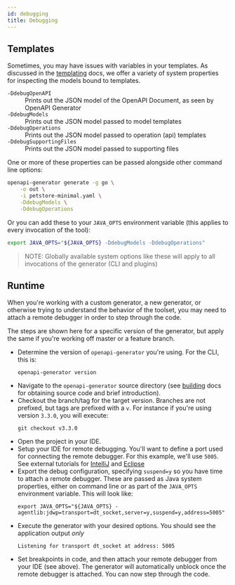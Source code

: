 ```yaml
---
id: debugging
title: Debugging
---
```


## Templates

Sometimes, you may have issues with variables in your templates. As discussed in the [templating](./templating.md) docs, we offer a variety of system properties for inspecting the models bound to templates.

<dl>
<dt><code>-DdebugOpenAPI</code></dt>
<dd>Prints out the JSON model of the OpenAPI Document, as seen by OpenAPI Generator</dd>
<dt><code>-DdebugModels</code></dt>
<dd>Prints out the JSON model passed to model templates</dd>
<dt><code>-DdebugOperations</code></dt>
<dd>Prints out the JSON model passed to operation (api) templates</dd>
<dt><code>-DdebugSupportingFiles</code></dt>
<dd>Prints out the JSON model passed to supporting files</dd>
</dl>

One or more of these properties can be passed alongside other command line options:

```bash
openapi-generator generate -g go \
    -o out \
    -i petstore-minimal.yaml \
    -DdebugModels \
    -DdebugOperations
```

Or you can add these to your `JAVA_OPTS` environment variable (this applies to every invocation of the tool):

```bash
export JAVA_OPTS="${JAVA_OPTS} -DdebugModels -DdebugOperations"
```

> NOTE: Globally available system options like these will apply to all invocations of the generator (CLI and plugins)

## Runtime

When you're working with a custom generator, a new generator, or otherwise trying to understand the behavior of the toolset, you may need to attach a remote debugger in order to step through the code.

The steps are shown here for a specific version of the generator, but apply the same if you're working off master or a feature branch.

* Determine the version of `openapi-generator` you're using. For the CLI, this is:  
  ```
  openapi-generator version
  ```
* Navigate to the `openapi-generator` source directory (see [building](./building.md) docs for obtaining source code and brief introduction).
* Checkout the branch/tag for the target version. Branches are not prefixed, but tags are prefixed with a `v`. For instance if you're using version `3.3.0`, you will execute:
  ```
  git checkout v3.3.0
  ```
* Open the project in your IDE.
* Setup your IDE for remote debugging. You'll want to define a port used for connecting the remote debugger. For this example, we'll use `5005`. See external tutorials for [IntelliJ](https://www.jetbrains.com/help/idea/run-debug-configuration-remote-debug.html) and [Eclipse](https://www.ibm.com/developerworks/library/os-eclipse-javadebug/index.html)
* Export the debug configuration, specifying `suspend=y` so you have time to attach a remote debugger. These are passed as Java system properties, either on command line or as part of the `JAVA_OPTS` environment variable. This will look like:
  ```
  export JAVA_OPTS="${JAVA_OPTS} -agentlib:jdwp=transport=dt_socket,server=y,suspend=y,address=5005"
  ```
* Execute the generator with your desired options. You should see the application output _only_
  ```
  Listening for transport dt_socket at address: 5005
  ```
* Set breakpoints in code, and then attach your remote debugger from your IDE (see above). The generator will automatically unblock once the remote debugger is attached. You can now step through the code.
